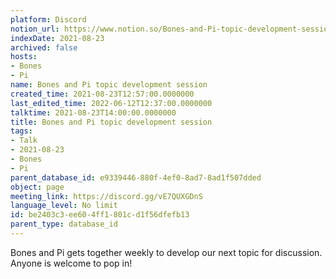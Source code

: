 ```yaml
---
platform: Discord
notion_url: https://www.notion.so/Bones-and-Pi-topic-development-session-be2403c3ee604ff1801cd1f56dfefb13
indexDate: 2021-08-23
archived: false
hosts:
- Bones
- Pi
name: Bones and Pi topic development session
created_time: 2021-08-23T12:57:00.0000000
last_edited_time: 2022-06-12T12:37:00.0000000
talktime: 2021-08-23T14:00:00.0000000
title: Bones and Pi topic development session
tags:
- Talk
- 2021-08-23
- Bones
- Pi
parent_database_id: e9339446-880f-4ef0-8ad7-8ad1f507dded
object: page
meeting_link: https://discord.gg/vE7QUXGDnS
language_level: No limit
id: be2403c3-ee60-4ff1-801c-d1f56dfefb13
parent_type: database_id
---
```


Bones and Pi gets together weekly to develop our next topic for discussion.
Anyone is welcome to pop in!










